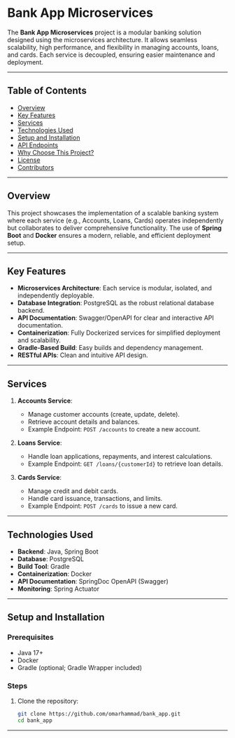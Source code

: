 # Bank App Microservices

The **Bank App Microservices** project is a modular banking solution designed using the microservices architecture. It allows seamless scalability, high performance, and flexibility in managing accounts, loans, and cards. Each service is decoupled, ensuring easier maintenance and deployment.

---

## Table of Contents
- [Overview](#overview)
- [Key Features](#key-features)
- [Services](#services)
- [Technologies Used](#technologies-used)
- [Setup and Installation](#setup-and-installation)
- [API Endpoints](#api-endpoints)
- [Why Choose This Project?](#why-choose-this-project)
- [License](#license)
- [Contributors](#contributors)

---

## Overview
This project showcases the implementation of a scalable banking system where each service (e.g., Accounts, Loans, Cards) operates independently but collaborates to deliver comprehensive functionality. The use of **Spring Boot** and **Docker** ensures a modern, reliable, and efficient deployment setup.

---

## Key Features
- **Microservices Architecture**: Each service is modular, isolated, and independently deployable.
- **Database Integration**: PostgreSQL as the robust relational database backend.
- **API Documentation**: Swagger/OpenAPI for clear and interactive API documentation.
- **Containerization**: Fully Dockerized services for simplified deployment and scalability.
- **Gradle-Based Build**: Easy builds and dependency management.
- **RESTful APIs**: Clean and intuitive API design.

---

## Services
1. **Accounts Service**:
    - Manage customer accounts (create, update, delete).
    - Retrieve account details and balances.
    - Example Endpoint: `POST /accounts` to create a new account.

2. **Loans Service**:
    - Handle loan applications, repayments, and interest calculations.
    - Example Endpoint: `GET /loans/{customerId}` to retrieve loan details.

3. **Cards Service**:
    - Manage credit and debit cards.
    - Handle card issuance, transactions, and limits.
    - Example Endpoint: `POST /cards` to issue a new card.

---

## Technologies Used
- **Backend**: Java, Spring Boot
- **Database**: PostgreSQL
- **Build Tool**: Gradle
- **Containerization**: Docker
- **API Documentation**: SpringDoc OpenAPI (Swagger)
- **Monitoring**: Spring Actuator

---

## Setup and Installation
### Prerequisites
- Java 17+
- Docker
- Gradle (optional; Gradle Wrapper included)

### Steps
1. Clone the repository:
   ```bash
   git clone https://github.com/omarhammad/bank_app.git
   cd bank_app
   ``` 
----
